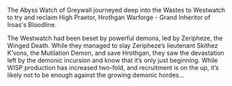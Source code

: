 The Abyss Watch of Greywall journeyed deep into the Wastes to Westwatch to try and reclaim High Praetor, Hrothgan Warforge - Grand Inheritor of Iroas's Bloodline. 

The Westwatch had been beset by powerful demons, led by Zeripheze, the Winged Death. While they managed to slay Zeripheze’s lieutenant Skithez K’vons, the Mutilation Demon, and save Hrothgan, they saw the devastation left by the demonic incursion and know that it’s only just beginning. While WISP production has increased two-fold, and recruitment is on the up, it’s likely not to be enough against the growing demonic hordes…

